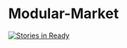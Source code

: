 # Modular-Market
[![Stories in Ready](https://badge.waffle.io/fallowspacedev/modular-market.png?label=ready&title=Ready)](http://waffle.io/fallowspacedev/modular-market)
